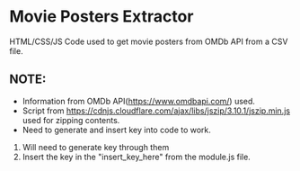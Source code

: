 # Movie Posters Extractor
HTML/CSS/JS Code used to get movie posters from OMDb API from a CSV file.

## NOTE: 
- Information from OMDb API(https://www.omdbapi.com/) used. 
- Script from https://cdnjs.cloudflare.com/ajax/libs/jszip/3.10.1/jszip.min.js used for zipping contents.
- Need to generate and insert key into code to work.
1. Will need to generate key through them
2. Insert the key in the "insert_key_here" from the module.js file.
